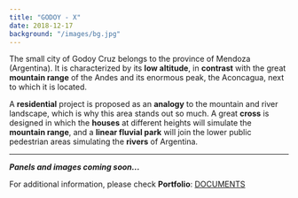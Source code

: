 ```yaml
---
title: "GODOY - X"
date: 2018-12-17
background: "/images/bg.jpg"
---
```


The small city of Godoy Cruz belongs to the province of Mendoza (Argentina). It is characterized by its **low altitude**, in **contrast** with the great **mountain range** of the Andes and its enormous peak, the Aconcagua, next to which it is located.

A **residential** project is proposed as an **analogy** to the mountain and river landscape, which is why this area stands out so much. A great **cross** is designed in which the **houses** at different heights will simulate the **mountain range**, and a **linear fluvial park** will join the lower public pedestrian areas simulating the **rivers** of Argentina.

---
***Panels and images coming soon...***

For additional information, please check **Portfolio**:
[DOCUMENTS](/#documents)
